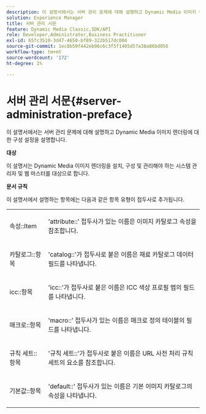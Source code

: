```yaml
---
description: 이 설명서에서는 서버 관리 문제에 대해 설명하고 Dynamic Media 이미지 렌더링에 대한 구성 설정을 설명합니다.
solution: Experience Manager
title: 서버 관리 서문
feature: Dynamic Media Classic,SDK/API
role: Developer,Administrator,Business Practitioner
exl-id: 65fc3510-3d47-4650-bf89-322b517dc004
source-git-commit: 1ec8b59f442eb96c6c3f5f1405d57a38a86bd056
workflow-type: tm+mt
source-wordcount: '172'
ht-degree: 1%

---
```


# 서버 관리 서문{#server-administration-preface}

이 설명서에서는 서버 관리 문제에 대해 설명하고 Dynamic Media 이미지 렌더링에 대한 구성 설정을 설명합니다.

**대상**

이 설명서는 Dynamic Media 이미지 렌더링을 설치, 구성 및 관리해야 하는 시스템 관리자 및 웹 마스터를 대상으로 합니다.

**문서 규칙**

이 설명서에서 설명하는 항목에는 다음과 같은 항목 유형이 접두사로 추가됩니다.

<table id="simpletable_E96BA470B3CE4266A9E6ED0440A56C40"> 
 <tr class="strow"> 
  <td class="stentry"> <p>속성::Item </p></td> 
  <td class="stentry"> <p>'attribute::' 접두사가 있는 이름은 이미지 카탈로그 속성을 참조합니다. </p></td> 
 </tr> 
 <tr class="strow"> 
  <td class="stentry"> <p>카탈로그::항목 </p></td> 
  <td class="stentry"> <p>'catalog::'가 접두사로 붙은 이름은 재료 카탈로그 데이터 필드를 나타냅니다. </p></td> 
 </tr> 
 <tr class="strow"> 
  <td class="stentry"> <p>icc::항목 </p></td> 
  <td class="stentry"> <p>'icc::'가 접두사로 붙은 이름은 ICC 색상 프로필 맵의 필드를 나타냅니다. </p></td> 
 </tr> 
 <tr class="strow"> 
  <td class="stentry"> <p>매크로::항목 </p></td> 
  <td class="stentry"> <p>'macro::' 접두사가 있는 이름은 매크로 정의 테이블의 필드를 나타냅니다. </p></td> 
 </tr> 
 <tr class="strow"> 
  <td class="stentry"> <p>규칙 세트::항목 </p></td> 
  <td class="stentry"> <p>'규칙 세트::'가 접두사로 붙은 이름은 URL 사전 처리 규칙 세트의 요소를 참조합니다. </p></td> 
 </tr> 
 <tr class="strow"> 
  <td class="stentry"> <p>기본값::항목 </p></td> 
  <td class="stentry"> <p>'default::' 접두사가 있는 이름은 기본 이미지 카탈로그의 속성을 나타냅니다. </p></td> 
 </tr> 
</table>
